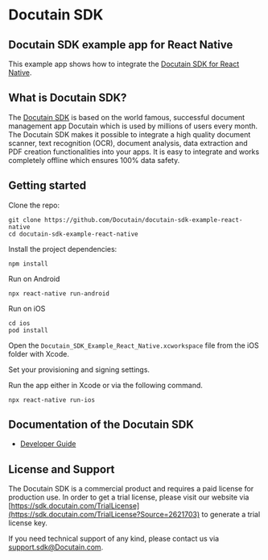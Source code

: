 # Docutain SDK

## Docutain SDK example app for React Native

This example app shows how to integrate the [Docutain SDK for React Native](https://sdk.Docutain.com).

## What is Docutain SDK?

The [Docutain SDK](https://SDK.docutain.com) is based on the world famous, successful document management app Docutain which is used by millions of users every month. The Docutain SDK makes it possible to integrate a high quality document scanner, text recognition (OCR), document analysis, data extraction and PDF creation functionalities into your apps. It is easy to integrate and works completely offline which ensures 100% data safety.

## Getting started

Clone the repo:

```
git clone https://github.com/Docutain/docutain-sdk-example-react-native
cd docutain-sdk-example-react-native
```

Install the project dependencies:

```
npm install
```

Run on Android

```
npx react-native run-android
```

Run on iOS

```
cd ios
pod install
```

Open the `Docutain_SDK_Example_React_Native.xcworkspace` file from the iOS folder with Xcode.

Set your provisioning and signing settings.

Run the app either in Xcode or via the following command.

```
npx react-native run-ios
```

## Documentation of the Docutain SDK

- [Developer Guide](https://docs.docutain.com/docs/react-native/intro)

## License and Support

The Docutain SDK is a commercial product and requires a paid license for production use. In order to get a trial license, please visit our website via [https://sdk.docutain.com/TrialLicense](https://sdk.docutain.com/TrialLicense?Source=2621703) to generate a trial license key. 

If you need technical support of any kind, please contact us via [support.sdk@Docutain.com](mailto:support.sdk@Docutain.com).





